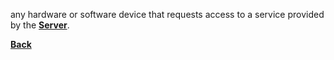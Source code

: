 any hardware or software device that requests access to a service provided by the **[Server](Server.md)**.

**[Back](WEBDEVPRELIM1.md)** 